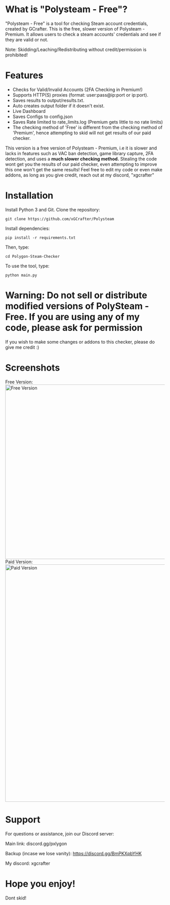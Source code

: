 # What is "Polysteam - Free"?
"Polysteam - Free" is a tool for checking Steam account credentials, created by GCrafter. This is the free, slower version of Polysteam - Premium.
It allows users to check a steam accounts' credentials and see if they are valid or not.

Note: Skidding/Leaching/Redistributing without credit/permission is prohibited! 

# Features

- Checks for Valid/Invalid Accounts (2FA Checking in Premium!)
- Supports HTTP(S) proxies (format: user:pass@ip:port or ip:port). 
- Saves results to output/results.txt.
- Auto creates output folder if it doesn't exist.
- Live Dashboard
- Saves Configs to config.json
- Saves Rate limited to rate_limits.log (Premium gets little to no rate limits)
- The checking method of 'Free' is different from the checking method of 'Premium', hence attempting to skid will not get results of our paid checker.

This version is a free version of Polysteam - Premium, i.e it is slower and lacks in features such as VAC ban detection, game library capture, 2FA detection, and uses a **much slower checking method.**
Stealing the code wont get you the results of our paid checker, even attempting to improve this one won't get the same results! Feel free to edit my code or even make addons, as long as you give credit, reach out at my discord, "xgcrafter"
# Installation
Install Python 3 and Git.
Clone the repository:
```
git clone https://github.com/xGCrafter/Polysteam
```
Install dependencies:
```
pip install -r requirements.txt
```
Then, type:
```
cd Polygon-Steam-Checker
```
To use the tool, type:
```
python main.py
```
# Warning: Do not sell or distribute modified versions of PolySteam - Free. If you are using any of my code, please ask for permission
 If you wish to make some changes or addons to this checker, please do give me credit :)


# Screenshots
Free Version:
<img width="1845" height="549" alt="Free Version" src="https://github.com/user-attachments/assets/bd893206-9250-4589-8fdc-e0a65412a4c8" />
Paid Version:
<img width="1479" height="747" alt="Paid Version" src="https://github.com/user-attachments/assets/8d82995c-5f32-4f99-8645-b4cc3f27501d" />

# Support
For questions or assistance, join our Discord server: 

Main link: discord.gg/pxlygon 

Backup (incase we lose vanity): https://discord.gg/BmPKXpbYHK 

My discord: xgcrafter

# Hope you enjoy!
Dont skid!
